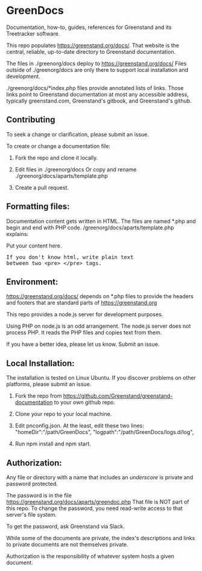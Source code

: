 # GreenDocs

Documentation, how-to, guides, references for Greenstand and its Treetracker software.

This repo populates https://greenstand.org/docs/.
That website is the central, reliable, up-to-date directory to Greenstand documentation.

The files in ./greenorg/docs deploy to https://greenstand.org/docs/
Files outside of ./greenorg/docs are only there to support local installation and development.

./greenorg/docs/*index.php files provide annotated lists of links.
Those links point to Greenstand documentation at most any accessible address, 
typically greenstand.com, Greenstand's gitbook, and Greenstand's github.

## Contributing

To seek a change or clarification, please submit an issue.

To create or change a documentation file:

1. Fork the repo and clone it locally.

2. Edit files in ./greenorg/docs
   Or copy and rename ./greenorg/docs/aparts/template.php

3. Create a pull request.

## Formatting files:

Documentation content gets written in HTML.
The files are named *.php and begin and end with PHP code.
/greenorg/docs/aparts/template.php explains: 

<?php require($_SERVER['DOCUMENT_ROOT'].'/docs/aparts/north.php');?>
<!-- END STANDARD PHP HEADER --------------- -->

Put your content here.
<pre>If you don't know html, write plain text
between two &lt;pre> &lt;/pre> tags.</pre>

<!-- STANDARD PHP FOOTER --------------- -->
<?php require($_SERVER['DOCUMENT_ROOT'].'/docs/aparts/south.php');?>

## Environment:

https://greenstand.org/docs/ depends on *.php files to provide the headers and footers
that are standard parts of https://greenstand.org

This repo provides a node.js server for development purposes.

Using PHP on node.js is an odd arrangement. 
The node.js server does not process PHP.
It reads the PHP files and copies text from them.

If you have a better idea, please let us know. Submit an issue.

## Local Installation:

The installation is tested on Linux Ubuntu. 
If you discover problems on other platforms, please submit an issue.

1. Fork the repo from https://github.com/Greenstand/greenstand-documentation
   to your own github repo.

2. Clone your repo to your local machine.

3. Edit pnconfig.json.
   At the least, edit these two lines:
   "homeDir":"/path/GreenDocs",
   "logpath":"/path/GreenDocs/logs.d/log",

4. Run npm install and npm start.

## Authorization: 

Any file or directory with a name that includes an _underscore_
is private and password protected.

The password is in the file https://greenstand.org/docs/aparts/greendoc.php
That file is NOT part of this repo.
To change the password, you need read-write access to that server's file system.

To get the password, ask Greenstand via Slack.

While some of the documents are private, the index's descriptions and links
to private documents are not themselves private. 

Authorization is the responsibility of whatever system hosts a given document. 


